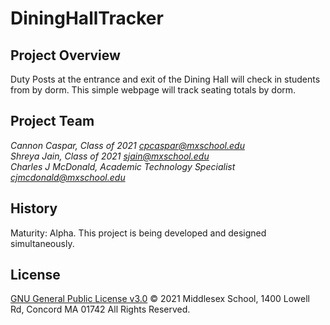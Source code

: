 # DiningHallTracker

## Project Overview
Duty Posts at the entrance and exit of the Dining Hall will check in students from by dorm. This simple webpage will track seating totals by dorm.

## Project Team
*Cannon Caspar, Class of 2021 cpcaspar@mxschool.edu* <br>
*Shreya Jain, Class of 2021 sjain@mxschool.edu* <br>
*Charles J McDonald, Academic Technology Specialist cjmcdonald@mxschool.edu*

## History
Maturity: Alpha. This project is being developed and designed simultaneously.

## License
[GNU General Public License v3.0](/COPYING.txt)
© 2021 Middlesex School, 1400 Lowell Rd, Concord MA 01742 All Rights Reserved.
